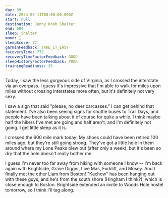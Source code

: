 ```yaml
---
day: 39
date: 2024-05-11T00:00:00.000Z
start: null
destination: Jenny Knob Shelter
end: 604
sleep: Shelter
mood: 🙂
sleepScore: 77
garminFeedback: TAKE_IT_EASY
recoveryTime: 772
recoveryTimeFactorFeedback: GOOD
sleepHistoryFactorFeedback: POOR
trainingReadiness: 35
---
```

Today, I saw the less gorgeous side of Virginia, as I crossed the interstate via an overpass. I guess it's impressive that I'm able to walk for miles upon miles without crossing interstates more often, but it's definitely not very sexy.

I saw a sign that said "please, no deer carcasses." I can get behind that statement. I've also been seeing signs for shuttle buses to Trail Days, and people have been talking about it of course for quite a while. I think maybe half the hikers I've met are going and half aren't, and I'm definitely not going. I get little sleep as it is.

I crossed the 600 mile mark today! My shoes could have been retired 100 miles ago, but they're still going strong. They've got a little hole in them around where my Lone Peaks blew out (after only a week), but it's been so dry that the hole doesn't really bother me.

I guess I'm never too far away from hiking with someone I know -- I'm back again with Brightside, Grave Digger, Live Mas, Forklift, and Mosey. And I finally met the other Liam from Boston! "Kachow" has been hanging out with these guys, and he's from the south shore (Hingham I think?), which is close enough to Boston. Brightside extended an invite to Woods Hole hostel tomorrow, so I think I'll tag along.
